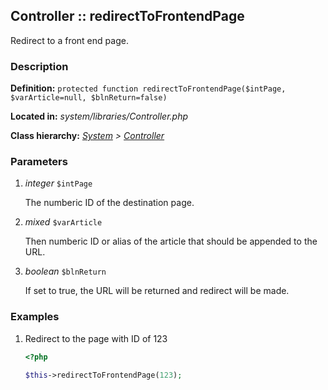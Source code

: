 
Controller :: redirectToFrontendPage
-------------------------------------------

Redirect to a front end page.


### Description ###

**Definition:** `protected function redirectToFrontendPage($intPage, $varArticle=null, $blnReturn=false)`

**Located in:** *system/libraries/Controller.php*

**Class hierarchy:** *[System](../System.php) > [Controller](../Controller.php)*


### Parameters ###

1. *integer* `$intPage`

	The numberic ID of the destination page.

2. *mixed* `$varArticle`

	Then numberic ID or alias of the article that should be appended to the URL.

3. *boolean* `$blnReturn`

	If set to true, the URL will be returned and redirect will be made.


### Examples ###

1. Redirect to the page with ID of 123

	```php
	<?php

	$this->redirectToFrontendPage(123);
	```

